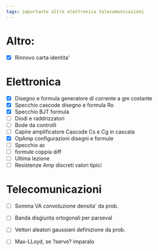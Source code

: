 ```yaml
---
tags: importante altro elettronica telecomunicazioni
---
```

# Altro:
- [x] Rinnovo carta identita'
# Elettronica
- [x] Disegno e formula generatore di corrente a gm costante 
- [x] Specchio cascode disegno e formula Ro
- [x] Specchio BJT formula 
- [ ] Diodi e raddrizzatori
- [ ] Bode da controlli
- [ ] Capire amplificatore Cascode Cs e Cg in cascata
- [x] OpAmp configurazioni disegni e formule
- [ ] Specchio ac
- [ ] formule coppia diff
- [ ] Ultima lezione
- [ ] Resistenze Amp discreti valori tipici
# Telecomunicazioni
- [ ] Somma VA convoluzione densita' da prob.
- [ ] Banda disgiunta ortogonali per parseval
- [ ] Vettori aleatori gaussiani definizione da prob.
- [ ] Max-LLoyd, se ?serve? imparalo






